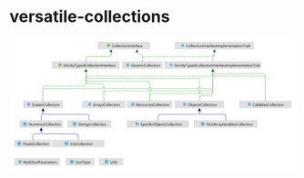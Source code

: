 # versatile-collections

![Collection Classes](https://raw.githubusercontent.com/rotexsoft/versatile-collections/master/versatile-collections.png)